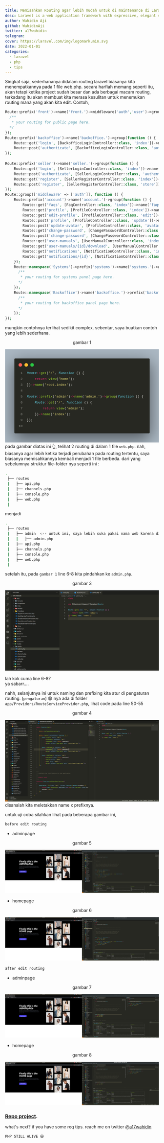 ```yaml
---
title: Memisahkan Routing agar lebih mudah untuk di maintenance di Laravel (Separate Routing in Laravel)
desc: Laravel is a web application framework with expressive, elegant syntax. A web framework provides a structure and starting point for creating your application, allowing you to focus on creating something amazing while we sweat the details.
author: Wahidin Aji
github: WahidinAji
twitter: a17wahidin
telegram:
cover: https://laravel.com/img/logomark.min.svg
date: 2022-01-01
categories:
  - laravel
  - php
  - tips
---
```


Singkat saja, sederhananya didalam routing laravel biasanya kita menempatkannya pada 1 file web.php. secara harfiah memang seperti itu, akan tetapi ketika project sudah besar dan ada berbagai macam routing, terkadang itu akan membuat kita merasa kesulitan untuk menemukan routing mana yang akan kita edit. Contoh,

```php
Route::prefix('front')->name('front.')->middleware('auth','user')->group(function (){
  /**
   * your routing for public page here.
  */
});
Route::prefix('backoffice')->name('backoffice.')->group(function () {
    Route::get('login', [BackofficeLoginController::class, 'index'])->name('login');
    Route::post('authenticate', [BackofficeLoginController::class, 'authenticate'])->name('authenticate');
});

Route::prefix('seller')->name('seller.')->group(function () {
    Route::get('login', [SellerLoginController::class, 'index'])->name('login');
    Route::post('authenticate', [SellerLoginController::class, 'authenticate'])->name('authenticate');
    Route::get('register', [SellerRegisterController::class, 'index'])->name('register');
    Route::post('register', [SellerRegisterController::class, 'store'])->name('register.store');
});
Route::group(['middleware' => ['auth']], function () {
    Route::prefix('account')->name('account.')->group(function () {
        Route::get('faqs', [FaqController::class, 'index'])->name('faqs');
        Route::get('profile', [ProfileController::class, 'index'])->name('profile');
        Route::get('edit-profile', [ProfileController::class, 'edit'])->name('profile.edit');
        Route::post('profile', [ProfileController::class, 'update'])->name('profile.update');
        Route::post('update-avatar', [ProfileController::class, 'avatarUpdate'])->name('avatar.update');
        Route::get('change-password', [ChangePasswordController::class, 'index'])->name('change-password');
        Route::post('change-password', [ChangePasswordController::class, 'update'])->name('change-password.update');
        Route::get('user-manuals', [UserManualController::class, 'index'])->name('user-manuals');
        Route::get('user-manuals/{id}/download', [UserManualController::class, 'download'])->name('user-manuals.download');
        Route::get('notifications', [NotificationController::class, 'index'])->name('notifications');
        Route::get('notifications/{id}', [NotificationController::class, 'show'])->name('notifications.show');
    });
    Route::namespace('Systems')->prefix('systems')->name('systems.')->group(function () {
      /**
       * your routing for systems panel page here.
      */
    });
    Route::namespace('Backoffice')->name('backoffice.')->prefix('backoffice')->group(function () {
      /**
       * your routing for backoffice panel page here.
      */
    });
});
```

mungkin contohnya terlihat sedikit complex. sebentar, saya buatkan contoh yang lebih sederhana.

<p align="center" style={{fontSize: "0.875em"}}> gambar 1</p>

![This is a routing image before edit](https://raw.githubusercontent.com/WahidinAji/tips-teknum-assets/master/routing%20laravel%20tip/before%20edit%20routing.png)
pada gambar diatas ini 👆, telihat 2 routing di dalam 1 file `web.php`.
nah, biasanya agar lebih ketika terjadi perubahan pada routing tertentu, saya biasanya memisahkannya kembali menjadi 1 file berbeda. dari yang sebelumnya struktur file-folder nya seperti ini :

```bash
.
 ├── routes
 |   ├── api.php
 |   ├── channels.php
 |   ├── console.php
 |   ├── web.php
 |
```

menjadi

```bash
.
 ├── routes
 |   ├── admin  <-- untuk ini, saya lebih suka pakai nama web karena didalamnya ada beberpa file routing. untuk kali ini saya spesifikkan saja biar jelas
 |   |   ├── admin.php
 |   ├── api.php
 |   ├── channels.php
 |   ├── console.php
 |   ├── web.php
 |
```

setelah itu, pada `gambar 1` line 6-8 kita pindahkan ke `admin.php`.

<p align="center" style={{fontSize: "0.875em"}}> gambar 3</p>

![This is a routing-admin.php image](https://raw.githubusercontent.com/WahidinAji/tips-teknum-assets/master/routing%20laravel%20tip/how%20to%20use%20in%20admin.php.png)

lah kok cuma line 6-8?  
ya sabarr....

nahh, selanjutnya ini untuk naming dan prefixing kita atur di pengaturan routing. (`pengaturan`) 😁 nya ada di folder `app/Providers/RouteServiceProvider.php`, lihat code pada line 50-55

<p align="center" style={{fontSize: "0.875em"}}> gambar 4</p>

![This is a routing-servie image](https://raw.githubusercontent.com/WahidinAji/tips-teknum-assets/master/routing%20laravel%20tip/admin%20routing%20done.png)
disanalah kita meletakkan name x prefixnya.

untuk uji coba silahkan lihat pada beberapa gambar ini,

```bash
before edit routing
```

- adminpage
<p align="center" style={{fontSize: "0.875em"}}> gambar 5</p>

![This is a adminpage image before edit routing](https://raw.githubusercontent.com/WahidinAji/tips-teknum-assets/master/routing%20laravel%20tip/before-admin-page.png)

- homepage
<p align="center" style={{fontSize: "0.875em"}}> gambar 6</p>

![This is a home image before edit routing](https://raw.githubusercontent.com/WahidinAji/tips-teknum-assets/master/routing%20laravel%20tip/before-home-page.png)

```bash
after edit routing
```

- adminpage
<p align="center" style={{fontSize: "0.875em"}}> gambar 7</p>

![This is a adminpage image before edit routing](https://raw.githubusercontent.com/WahidinAji/tips-teknum-assets/master/routing%20laravel%20tip/after-admin-page.png)

- homepage
<p align="center" style={{fontSize: "0.875em"}}> gambar 8</p>

![This is a home image before edit routing](https://raw.githubusercontent.com/WahidinAji/tips-teknum-assets/master/routing%20laravel%20tip/after-home-page.png)

### [Repo project](https://github.com/WahidinAji/routing-tips-laravel).

what's next? if you have some req tips. reach me on twitter [@a17wahidin](https://twitter.com/a17wahidin)

```bash
PHP STILL ALIVE 😆
```
